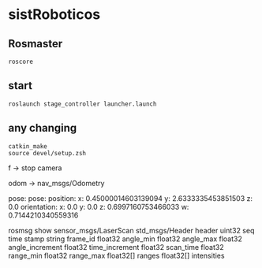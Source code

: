 # sistRoboticos

## Rosmaster
```
roscore
```

## start
```
roslaunch stage_controller launcher.launch
```


## any changing
```
catkin_make
source devel/setup.zsh
```
f -> stop camera


odom -> nav_msgs/Odometry


pose: 
  pose: 
    position: 
      x: 0.45000014603139094
      y: 2.6333335453851503
      z: 0.0
    orientation: 
      x: 0.0
      y: 0.0
      z: 0.6997160753466033
      w: 0.7144210340559316



rosmsg show sensor_msgs/LaserScan 
std_msgs/Header header
  uint32 seq
  time stamp
  string frame_id
float32 angle_min
float32 angle_max
float32 angle_increment
float32 time_increment
float32 scan_time
float32 range_min
float32 range_max
float32[] ranges
float32[] intensities
